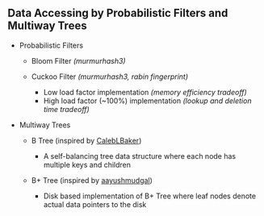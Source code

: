 ## Data Accessing by Probabilistic Filters and Multiway Trees

* Probabilistic Filters

  * Bloom Filter *(murmurhash3)*

  * Cuckoo Filter *(murmurhash3, rabin fingerprint)*
    * Low load factor implementation *(memory efficiency tradeoff)*
    * High load factor (~100%) implementation *(lookup and deletion time tradeoff)*

* Multiway Trees

  * B Tree (inspired by [CalebLBaker](https://github.com/CalebLBaker/b-tree))
    * A self-balancing tree data structure where each node has multiple keys and children

  * B+ Tree (inspired by [aayushmudgal](https://github.com/aayushmudgal/bplustree))
    * Disk based implementation of B+ Tree where leaf nodes denote actual data pointers to the disk
